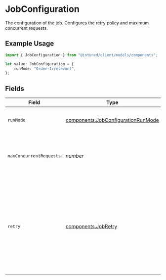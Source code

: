 # JobConfiguration

The configuration of the job. Configures the retry policy and maximum concurrent requests.

## Example Usage

```typescript
import { JobConfiguration } from "@intuned/client/models/components";

let value: JobConfiguration = {
    runMode: "Order-Irrelevant",
};
```

## Fields

| Field                                                                                                                                                                                                                                           | Type                                                                                                                                                                                                                                            | Required                                                                                                                                                                                                                                        | Description                                                                                                                                                                                                                                     |
| ----------------------------------------------------------------------------------------------------------------------------------------------------------------------------------------------------------------------------------------------- | ----------------------------------------------------------------------------------------------------------------------------------------------------------------------------------------------------------------------------------------------- | ----------------------------------------------------------------------------------------------------------------------------------------------------------------------------------------------------------------------------------------------- | ----------------------------------------------------------------------------------------------------------------------------------------------------------------------------------------------------------------------------------------------- |
| `runMode`                                                                                                                                                                                                                                       | [components.JobConfigurationRunMode](../../models/components/jobconfigurationrunmode.md)                                                                                                                                                        | :heavy_check_mark:                                                                                                                                                                                                                              | The run mode of the job. Currently, only `Order-Irrelevant` is supported.                                                                                                                                                                       |
| `maxConcurrentRequests`                                                                                                                                                                                                                         | *number*                                                                                                                                                                                                                                        | :heavy_minus_sign:                                                                                                                                                                                                                              | The batch size of payloads to execute. This does not guarantee that the payloads will be executed at the same time.                                                                                                                             |
| `retry`                                                                                                                                                                                                                                         | [components.JobRetry](../../models/components/jobretry.md)                                                                                                                                                                                      | :heavy_minus_sign:                                                                                                                                                                                                                              | The retry policy of the job. Configure how many retries and the delay between them for each payload. The delay is calculated as `max(initialInterval * (backoffCoefficient ^ [i]), maximumInterval)`, where `i` is the current retry iteration. |